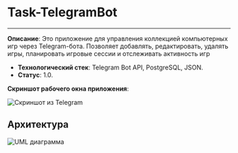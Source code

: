 # Task-TelegramBot
----------------
**Описание**:   Это приложение для управления коллекцией компьютерных игр через Telegram-бота. Позволяет добавлять, редактировать, удалять игры, планировать игровые сессии и отслеживать активность игр
 - **Технологический стек**: Telegram Bot API, PostgreSQL, JSON.
 - **Статус**:  1.0.

**Скриншот рабочего окна приложения**:

![Скриншот из Telegram](https://github.com/user-attachments/assets/780d130c-8b66-44ee-b10a-d651ac4187fb)

## Архитектура
![UML диаграмма](https://github.com/user-attachments/assets/253fe7f6-2788-4484-a16a-ed12e7d38920)
